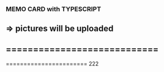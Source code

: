 ### MEMO CARD with TYPESCRIPT
=> pictures will be uploaded
----------------------------
============================
--------------------
=======================
222
